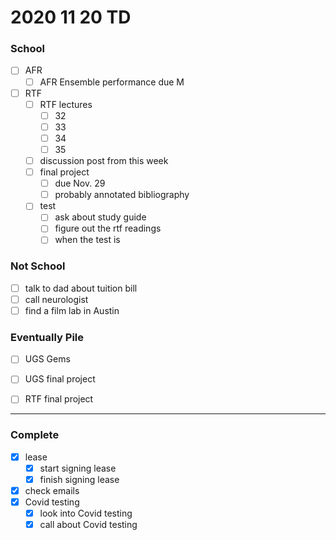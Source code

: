 # 2020 11 20 TD
### School
- [ ] AFR
  - [ ] AFR Ensemble performance due M

- [ ] RTF
  - [ ] RTF lectures
    - [ ] 32
    - [ ] 33
    - [ ] 34
    - [ ] 35
  - [ ] discussion post from this week
  - [ ] final project
    - [ ] due Nov. 29
    - [ ] probably annotated bibliography
  - [ ] test
    - [ ] ask about study guide
    - [ ] figure out the rtf readings
    - [ ] when the test is

### Not School
- [ ] talk to dad about tuition bill
- [ ] call neurologist
- [ ] find a film lab in Austin

### Eventually Pile
- [ ] UGS Gems
- [ ] UGS final project
- [ ] RTF final project


---

### Complete
- [x] lease
  - [x] start signing lease
  - [x] finish signing lease
- [x] check emails
- [x] Covid testing
  - [x] look into Covid testing
  - [x] call about Covid testing
